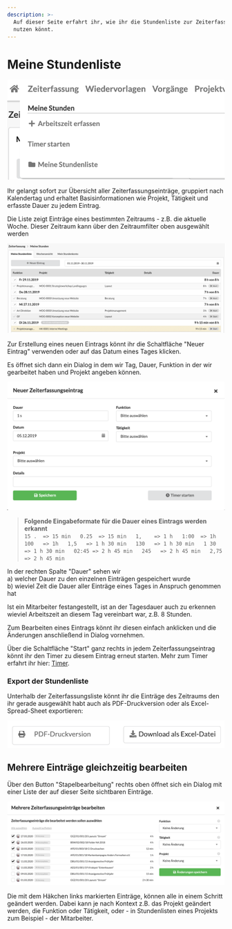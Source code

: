 ```yaml
---
description: >-
  Auf dieser Seite erfahrt ihr, wie ihr die Stundenliste zur Zeiterfassung
  nutzen könnt.
---
```


# Meine Stundenliste

 

![](../.gitbook/assets/bildschirmfoto-2019-11-18-um-11.45.06.png)

Ihr gelangt sofort zur Übersicht aller  Zeiterfassungseinträge, gruppiert nach Kalendertag und erhaltet Basisinformationen wie Projekt, Tätigkeit und erfasste Dauer zu jedem Eintrag.

Die Liste zeigt Einträge eines bestimmten Zeitraums - z.B. die aktuelle Woche. Dieser Zeitraum kann über den Zeitraumfilter oben ausgewählt werden  
 

![](../.gitbook/assets/bildschirmfoto-2019-11-18-um-11.44.03.png)

Zur Erstellung eines neuen Eintrags könnt ihr die Schaltfläche "Neuer Eintrag" verwenden oder auf das Datum eines Tages klicken. 

Es öffnet sich dann ein Dialog in dem wir Tag, Dauer, Funktion in der wir gearbeitet haben und Projekt angeben können.

![](../.gitbook/assets/bildschirmfoto-2019-12-05-um-11.01.25.png)

> **Folgende Eingabeformate für die Dauer eines Eintrags werden erkannt**  
> `15 .  => 15 min  
> 0.25  => 15 min  
> 1,    => 1 h  
> 1:00  => 1h  
> 100   => 1h  
> 1,5   => 1 h 30 min  
> 130   => 1 h 30 min  
> 1 30  => 1 h 30 min  
> 02:45 => 2 h 45 min  
> 245   => 2 h 45 min  
> 2,75  => 2 h 45 min`

In der rechten Spalte "Dauer" sehen wir   
a\) welcher Dauer zu den einzelnen Einträgen gespeichert wurde  
b\) wieviel Zeit die Dauer aller Einträge eines Tages in Anspruch genommen hat

Ist ein Mitarbeiter festangestellt, ist an der Tagesdauer auch zu erkennen wieviel Arbeitszeit an diesem Tag vereinbart war, z.B. 8 Stunden.

Zum Bearbeiten eines Eintrags könnt ihr diesen einfach anklicken und die Änderungen anschließend in Dialog vornehmen.

Über die Schaltfläche "Start" ganz rechts in jedem Zeiterfassungseintrag könnt ihr den Timer zu diesem Eintrag erneut starten. Mehr zum Timer erfahrt ihr hier: [Timer](timer.md).

### Export der Stundenliste

Unterhalb der Zeiterfassungsliste könnt ihr die Einträge des Zeitraums den ihr gerade ausgewählt habt auch als PDF-Druckversion oder als Excel-Spread-Sheet exportieren:

![](../.gitbook/assets/bildschirmfoto-2019-12-05-um-10.16.10.png)

## Mehrere Einträge gleichzeitig bearbeiten

Über den Button "Stapelbearbeitung" rechts oben öffnet sich ein Dialog mit einer Liste der auf dieser Seite sichtbaren Einträge.

![](../.gitbook/assets/bildschirmfoto-2020-04-05-um-09.54.58.png)

Die mit dem Häkchen links markierten Einträge, können alle in einem Schritt geändert werden. Dabei kann je nach Kontext z.B. das Projekt geändert werden, die Funktion oder Tätigkeit, oder - in Stundenlisten eines Projekts zum Beispiel - der Mitarbeiter.



